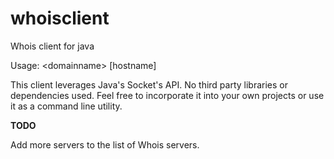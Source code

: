 # whoisclient
Whois client for java

Usage: \<domainname\> [hostname]

This client leverages Java's Socket's API. No third party libraries or dependencies used. Feel free to incorporate it into your own projects or use it as a command line utility.

**TODO**

Add more servers to the list of Whois servers.
